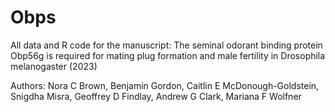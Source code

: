 # Obps
All data and R code for the manuscript: The seminal odorant binding protein Obp56g is required for mating plug formation and male fertility in Drosophila melanogaster (2023)

Authors: Nora C Brown, Benjamin Gordon, Caitlin E McDonough-Goldstein, Snigdha Misra, Geoffrey D Findlay, Andrew G Clark, Mariana F Wolfner
